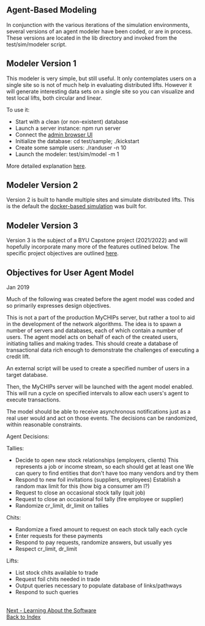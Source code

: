 ## Agent-Based Modeling

In conjunction with the various iterations of the simulation environments, several
versions of an agent modeler have been coded, or are in process.  These versions
are located in the lib directory and invoked from the test/sim/modeler script.

## Modeler Version 1
This modeler is very simple, but still useful.  It only contemplates users on a
single site so is not of much help in evaluating distributed lifts.  However it
will generate interesting data sets on a single site so you can visualize and
test local lifts, both circular and linear.

To use it:
- Start with a clean (or non-existent) database
- Launch a server instance: npm run server
- Connect the [admin browser UI](use-admin.md)
- Initialize the database: cd test/sample; ./kickstart
- Create some sample users: ./randuser -n 10
- Launch the modeler: test/sim/model -m 1

More detailed explanation [here](use-test.md).

## Modeler Version 2
Version 2 is built to handle multiple sites and simulate distributed lifts.
This is the default the [docker-based simulation](sim-docker.md#containerized-simulation)
was built for.

## Modeler Version 3
Version 3 is the subject of a BYU Capstone project (2021/2022) and will hopefully
incorporate many more of the features outlined below.  The specific project 
objectives are outlined [here](Project/Agent_Model.md).


## Objectives for User Agent Model
Jan 2019

Much of the following was created before the agent model was coded and so primarily
expresses design objectives.

This is not a part of the production MyCHIPs server, but rather a tool to aid
in the development of the network algorithms.  The idea is to spawn a number of
servers and databases, each of which contain a number of users.  The agent
model acts on behalf of each of the created users, initiating tallies and 
making trades.  This should create a database of transactional data rich enough
to demonstrate the challenges of executing a credit lift.

An external script will be used to create a specified number of users in a
target database.

Then, the MyCHIPs server will be launched with the agent model enabled.  This
will run a cycle on specified intervals to allow each users's agent to execute
transactions.

The model should be able to receive asynchronous notifications just as a real 
user would and act on those events.  The decisions can be randomized, within
reasonable constraints.

Agent Decisions:

Tallies:
  - Decide to open new stock relationships (employers, clients)
    This represents a job or income stream, so each should get at least one
    We can query to find entities that don't have too many vendors and try them
  - Respond to new foil invitations (suppliers, employees)
    Establish a random max limit for this (how big a consumer am I?)
  - Request to close an occasional stock tally (quit job)
  - Request to close an occasional foil tally (fire employee or supplier)
  - Randomize cr_limit, dr_limit on tallies
    
Chits:
  - Randomize a fixed amount to request on each stock tally each cycle
  - Enter requests for these payments
  - Respond to pay requests, randomize answers, but usually yes
  - Respect cr_limit, dr_limit

Lifts:
  - List stock chits available to trade
  - Request foil chits needed in trade
  - Output queries necessary to populate database of links/pathways
  - Respond to such queries

<br>[Next - Learning About the Software](learn.md)
<br>[Back to Index](README.md#contents)
